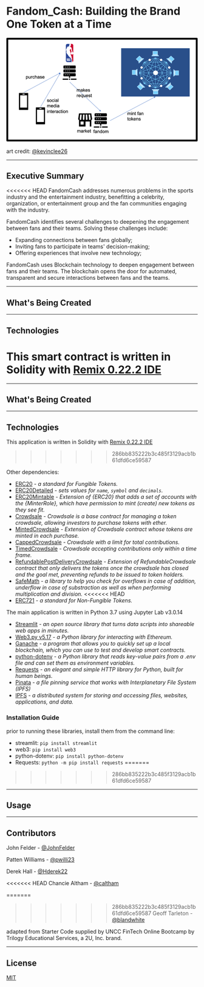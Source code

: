 # Fandom_Cash: Building the Brand One Token at a Time

![workflow](./images/workflow.png)

  art credit: [@kevinclee26](https://github.com/kevinclee26)

---
## Executive Summary

<<<<<<< HEAD
FandomCash addresses numerous problems in the sports industry and the entertainment industry, benefitting a celebrity, organization, or entertainment group and the fan communities engaging with the industry. 

FandomCash identifies several challenges to deepening the engagement between fans and their teams. Solving these challenges include:
 - Expanding connections between fans globally;
 - Inviting fans to participate in teams' decision-making;
 - Offering experiences that involve new technology;

FandomCash uses Blockchain technology to deepen engagement between fans and their teams. The blockchain opens the door for automated, transparent and secure interactions between fans and the teams.

---
## What's Being Created


---
## Technologies

This smart contract is written in Solidity with [Remix 0.22.2 IDE](https://remix-ide.readthedocs.io/en/latest/index.html)
=======
---
## What's Being Created

---
## Technologies

This application is written in Solidity with [Remix 0.22.2 IDE](https://remix-ide.readthedocs.io/en/latest/index.html)
>>>>>>> 286bb835222b3c485f3129acb1b61dfd6ce59587

Other dependencies:

 - [ERC20](https://github.com/OpenZeppelin/openzeppelin-contracts/blob/release-v2.5.0/contracts/token/ERC20/ERC20.sol) - *a standard for Fungible Tokens.*
 - [ERC20Detailed](https://github.com/OpenZeppelin/openzeppelin-contracts/blob/release-v2.5.0/contracts/token/ERC20/ERC20Detailed.sol) - *sets values for `name`, `symbol` and `decimals`.*
 - [ERC20Mintable](https://github.com/OpenZeppelin/openzeppelin-contracts/blob/release-v2.5.0/contracts/token/ERC20/ERC20Mintable.sol) - *Extension of {ERC20} that adds a set of accounts with the {MinterRole}, which have permission to mint (create) new tokens as they see fit.*
 - [Crowdsale](https://github.com/OpenZeppelin/openzeppelin-contracts/blob/release-v2.5.0/contracts/crowdsale/Crowdsale.sol) - *Crowdsale is a base contract for managing a token crowdsale, allowing investors to purchase tokens with ether.*
 - [MintedCrowdsale](https://github.com/OpenZeppelin/openzeppelin-contracts/blob/release-v2.5.0/contracts/crowdsale/emission/MintedCrowdsale.sol) - *Extension of Crowdsale contract whose tokens are minted in each purchase.*
 - [CappedCrowdsale](https://github.com/OpenZeppelin/openzeppelin-contracts/blob/release-v2.5.0/contracts/crowdsale/validation/CappedCrowdsale.sol) - *Crowdsale with a limit for total contributions.*
 - [TimedCrowdsale](https://github.com/OpenZeppelin/openzeppelin-contracts/blob/release-v2.5.0/contracts/crowdsale/validation/TimedCrowdsale.sol) - *Crowdsale accepting contributions only within a time frame.*
 - [RefundablePostDeliveryCrowdsale](https://github.com/OpenZeppelin/openzeppelin-contracts/blob/release-v2.5.0/contracts/crowdsale/distribution/RefundablePostDeliveryCrowdsale.sol) - *Extension of RefundableCrowdsale contract that only delivers the tokens once the crowdsale has closed and the goal met, preventing refunds to be issued to token holders.*
 - [SafeMath](https://github.com/OpenZeppelin/openzeppelin-contracts/blob/master/contracts/utils/math/SafeMath.sol) - *a library to help you check for overflows in case of addition, underflow in case of substraction as well as when performing multiplication and division.*
<<<<<<< HEAD
 - [ERC721](https://github.com/OpenZeppelin/openzeppelin-contracts/tree/release-v2.5.0/contracts/token/ERC721) - *a standard for Non-Fungible Tokens.*
 
The main application is written in Python 3.7 using Jupyter Lab v3.0.14

 - [Streamlit](https://streamlit.io/) - *an open source library that turns data scripts into shareable web apps in minutes.*
 - [Web3.py v5.17](https://web3py.readthedocs.io/en/stable/) - *a Python library for interacting with Ethereum.*
 - [Ganache](https://trufflesuite.com/ganache/) - *a program that allows you to quickly set up a local blockchain, which you can use to test and develop smart contracts.*
 - [python-dotenv](https://pypi.org/project/python-dotenv/) - *a Python library that reads key-value pairs from a .env file and can set them as environment variables.*
 - [Requests](https://docs.python-requests.org/en/latest/) - *an elegant and simple HTTP library for Python, built for human beings.*
 - [Pinata](https://docs.pinata.cloud/) - *a file pinning service that works with Interplanetary File System (IPFS)*
 - [IPFS](https://docs.ipfs.io/) - *a distributed system for storing and accessing files, websites, applications, and data.*

### Installation Guide

prior to running these libraries, install them from the command line:
 
  - streamlit: `pip install streamlit`
  - web3: `pip install web3`
  - python-dotenv: `pip install python-dotenv`
  - Requests: `python -m pip install requests`
=======
>>>>>>> 286bb835222b3c485f3129acb1b61dfd6ce59587
 
---
## Usage


---

## Contributors
John Felder - [@JohnFelder](https://github.com/JohnFelder)

Patten Williams - [@pwilli23](https://github.com/pwilli23)

Derek Hall - [@Hderek22](https://github.com/Hderek22)

<<<<<<< HEAD
Chancie Altham - [@caltham](https://github.com/caltham)

=======
>>>>>>> 286bb835222b3c485f3129acb1b61dfd6ce59587
Geoff Tarleton - [@blandwhite](https://github.com/blandwhite)

adapted from Starter Code supplied by UNCC FinTech Online Bootcamp by Trilogy Educational Services, a 2U, Inc. brand.

---

## License

[MIT](LICENSE)
